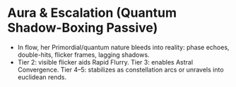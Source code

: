 # Aura & Escalation (Quantum Shadow-Boxing Passive)
- In flow, her Primordial/quantum nature bleeds into reality: phase echoes, double-hits, flicker frames, lagging shadows.
- Tier 2: visible flicker aids Rapid Flurry. Tier 3: enables Astral Convergence. Tier 4–5: stabilizes as constellation arcs or unravels into euclidean rends.
